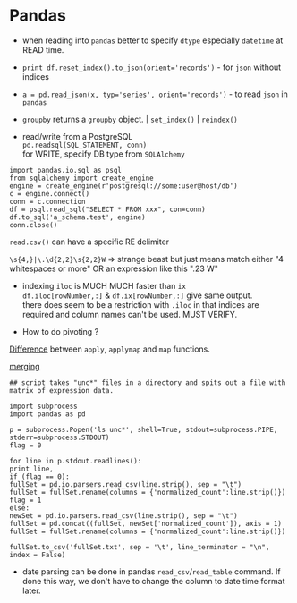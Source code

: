 # Pandas #

* when reading into `pandas` better to specify `dtype` especially `datetime` at READ time. 
 
* `print df.reset_index().to_json(orient='records')` - for `json` without indices 
 
* `a = pd.read_json(x, typ='series', orient='records')` - to read `json` in `pandas` 
 
* `groupby` returns a `groupby` object. | `set_index()` | `reindex()`  

* read/write from a PostgreSQL  
`pd.readsql(SQL_STATEMENT, conn)`  
for WRITE, specify DB type from `SQLAlchemy` 
 
```
import pandas.io.sql as psql  
from sqlalchemy import create_engine  
engine = create_engine(r'postgresql://some:user@host/db')  
c = engine.connect()  
conn = c.connection  
df = psql.read_sql("SELECT * FROM xxx", con=conn)  
df.to_sql('a_schema.test', engine)  
conn.close() 
```

`read.csv()` can have a specific RE delimiter  

`\s{4,}|\.\d{2,2}\s{2,2}W` => strange beast but just means match either "4 whitespaces or more" OR an expression like this ".23  W" 
 
* indexing
`iloc` is MUCH MUCH faster than `ix`   
`df.iloc[rowNumber,:]` & `df.ix[rowNumber,:]` give same output.  
there does seem to be a restriction with `.iloc` in that indices are required and column names can't be used. MUST VERIFY.  
 
* How to do pivoting ? 
 
[Difference](http://stackoverflow.com/questions/19798153/difference-between-map-applymap-and-apply-methods-in-pandas) between `apply`, `applymap` and `map` functions.  
  
[merging](http://pandas.pydata.org/pandas-docs/stable/merging.html) 
  
``` 
## script takes "unc*" files in a directory and spits out a file with matrix of expression data.  

import subprocess 
import pandas as pd 

p = subprocess.Popen('ls unc*', shell=True, stdout=subprocess.PIPE, stderr=subprocess.STDOUT) 
flag = 0 
 
for line in p.stdout.readlines(): 
print line, 
if (flag == 0): 
fullSet = pd.io.parsers.read_csv(line.strip(), sep = "\t") 
fullSet = fullSet.rename(columns = {'normalized_count':line.strip()}) 
flag = 1 
else: 
newSet = pd.io.parsers.read_csv(line.strip(), sep = "\t") 
fullSet = pd.concat((fullSet, newSet['normalized_count']), axis = 1) 
fullSet = fullSet.rename(columns = {'normalized_count':line.strip()}) 
 
fullSet.to_csv('fullSet.txt', sep = '\t', line_terminator = "\n", index = False) 
```

* date parsing can be done in pandas `read_csv`/`read_table` command. If done this way, we don't have to change the column to date time format later. 
